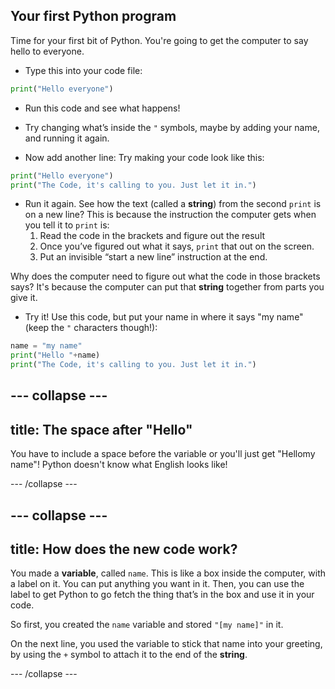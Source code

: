 ## Your first Python program

Time for your first bit of Python. You're going to get the computer to say hello to everyone. 

+ Type this into your code file:

```python
print("Hello everyone")
```

+ Run this code and see what happens!  

+ Try changing what’s inside the `"` symbols, maybe by adding your name, and running it again.

+ Now add another line: Try making your code look like this:

```python
print("Hello everyone")
print("The Code, it's calling to you. Just let it in.")
```

+ Run it again. See how the text (called a **string**) from the second `print` is on a new line? This is because the instruction the computer gets when you tell it to `print` is:
     1. Read the code in the brackets and figure out the result
     2. Once you’ve figured out what it says, `print` that out on the screen.
     3. Put an invisible “start a new line” instruction at the end.

Why does the computer need to figure out what the code in those brackets says? It's because the computer can put that **string** together from parts you give it.  

+ Try it! Use this code, but put your name in where it says "my name" (keep the `"` characters though!):

```python
name = "my name"
print("Hello "+name)
print("The Code, it's calling to you. Just let it in.")
```

--- collapse ---
---
title: The space after "Hello"
---

You have to include a space before the variable or you'll just get "Hellomy name"! Python doesn't know what English looks like!

--- /collapse ---

--- collapse ---
---
title: How does the new code work?
---

You made a **variable**, called `name`. This is like a box inside the computer, with a label on it. You can put anything you want in it. Then, you can use the label to get Python to go fetch the thing that’s in the box and use it in your code. 

So first, you created the `name` variable and stored `"[my name]"` in it.

On the next line, you used the variable to stick that name into your greeting, by using the `+` symbol to attach it to the end of the **string**.

--- /collapse ---

